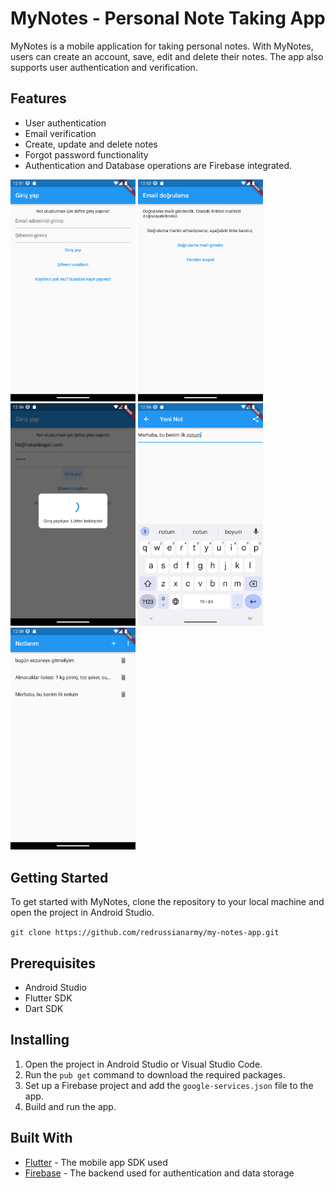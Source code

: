 # MyNotes - Personal Note Taking App

MyNotes is a mobile application for taking personal notes. With MyNotes, users can create an account, save, edit and delete their notes. The app also supports user authentication and verification.

## Features
- User authentication
- Email verification
- Create, update and delete notes
- Forgot password functionality
- Authentication and Database operations are Firebase integrated.

<a href="assets/readme/main_page.png"><img src="assets/readme/main_page.png" width="200"></a>
<a href="assets/readme/verify_email.png"><img src="assets/readme/verify_email.png" width="200"></a>
<a href="assets/readme/loading.png"><img src="assets/readme/loading.png" width="200"></a>
<a href="assets/readme/create_note.png"><img src="assets/readme/create_note.png" width="200"></a>
<a href="assets/readme/notes_list.png"><img src="assets/readme/notes_list.png" width="200"></a>

## Getting Started
To get started with MyNotes, clone the repository to your local machine and open the project in Android Studio.

```git clone https://github.com/redrussianarmy/my-notes-app.git```

## Prerequisites
- Android Studio
- Flutter SDK
- Dart SDK

## Installing
1. Open the project in Android Studio or Visual Studio Code.
2. Run the `pub get` command to download the required packages.
3. Set up a Firebase project and add the `google-services.json` file to the app.
4. Build and run the app.

## Built With
- [Flutter](https://flutter.dev) - The mobile app SDK used
- [Firebase](https://firebase.google.com) - The backend used for authentication and data storage